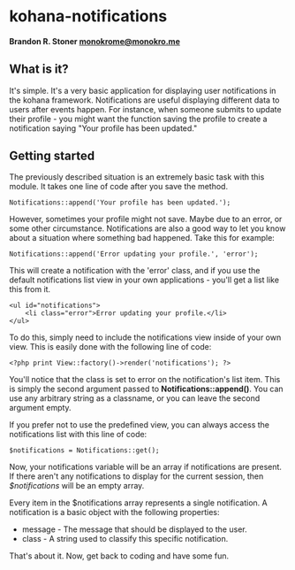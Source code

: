 # kohana-notifications
#### Brandon R. Stoner <monokrome@monokro.me>

## What is it?

It's simple. It's a very basic application for displaying user notifications in the kohana framework. Notifications are useful displaying different data to users after events happen. For instance, when someone submits to update their profile - you might want the function saving the profile to create a notification saying "Your profile has been updated."

## Getting started

The previously described situation is an extremely basic task with this module. It takes one line of code after you save the method.

    Notifications::append('Your profile has been updated.');

However, sometimes your profile might not save. Maybe due to an error, or some other circumstance. Notifications are also a good way to let you know about a situation where something bad happened. Take this for example:

    Notifications::append('Error updating your profile.', 'error');

This will create a notification with the 'error' class, and if you use the default notifications list view in your own applications - you'll get a list like this from it.

    <ul id="notifications">
    	<li class="error">Error updating your profile.</li>
    </ul>

To do this, simply need to include the notifications view inside of your own view. This is easily done with the following line of code:

    <?php print View::factory()->render('notifications'); ?>

You'll notice that the class is set to error on the notification's list item. This is simply the second argument passed to **Notifications::append()**. You can use any arbitrary string as a classname, or you can leave the second argument empty.

If you prefer not to use the predefined view, you can always access the notifications list with this line of code:

    $notifications = Notifications::get();

Now, your notifications variable will be an array if notifications are present. If there aren't any notifications to display for the current session, then *$notifications* will be an empty array.

Every item in the $notifications array represents a single notification. A notification is a basic object with the following properties:

* message - The message that should be displayed to the user.
* class - A string used to classify this specific notification.

That's about it. Now, get back to coding and have some fun.

